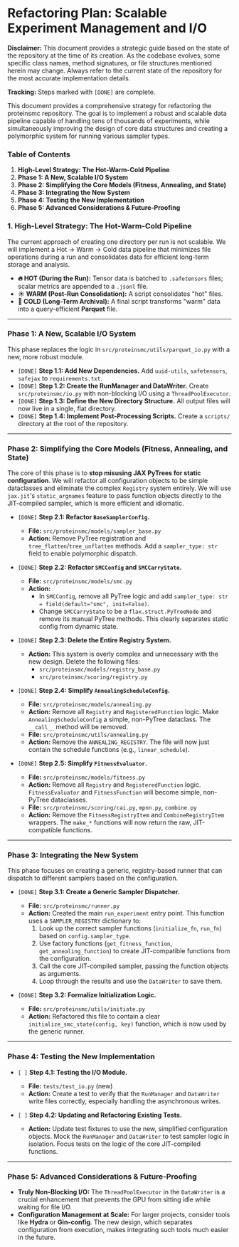 # **Refactoring Plan: Scalable Experiment Management and I/O**

**Disclaimer:** This document provides a strategic guide based on the state of the repository at the time of its creation. As the codebase evolves, some specific class names, method signatures, or file structures mentioned herein may change. Always refer to the current state of the repository for the most accurate implementation details.

**Tracking:** Steps marked with `[DONE]` are complete.

This document provides a comprehensive strategy for refactoring the proteinsmc repository. The goal is to implement a robust and scalable data pipeline capable of handling tens of thousands of experiments, while simultaneously improving the design of core data structures and creating a polymorphic system for running various sampler types.

### Table of Contents

1.  **High-Level Strategy: The Hot-Warm-Cold Pipeline**
2.  **Phase 1: A New, Scalable I/O System**
3.  **Phase 2: Simplifying the Core Models (Fitness, Annealing, and State)**
4.  **Phase 3: Integrating the New System**
5.  **Phase 4: Testing the New Implementation**
6.  **Phase 5: Advanced Considerations & Future-Proofing**

### 1\. High-Level Strategy: The Hot-Warm-Cold Pipeline

The current approach of creating one directory per run is not scalable. We will implement a Hot -> Warm -> Cold data pipeline that minimizes file operations during a run and consolidates data for efficient long-term storage and analysis.

*   **🔥 HOT (During the Run):** Tensor data is batched to `.safetensors` files; scalar metrics are appended to a `.jsonl` file.
*   **☀️ WARM (Post-Run Consolidation):** A script consolidates "hot" files.
*   **🧊 COLD (Long-Term Archival):** A final script transforms "warm" data into a query-efficient **Parquet** file.

---

### Phase 1: A New, Scalable I/O System

This phase replaces the logic in `src/proteinsmc/utils/parquet_io.py` with a new, more robust module.

*   `[DONE]` **Step 1.1: Add New Dependencies.** Add `uuid-utils`, `safetensors`, `safejax` to `requirements.txt`.
*   `[DONE]` **Step 1.2: Create the RunManager and DataWriter.** Create `src/proteinsmc/io.py` with non-blocking I/O using a `ThreadPoolExecutor`.
*   `[DONE]` **Step 1.3: Define the New Directory Structure.** All output files will now live in a single, flat directory.
*   `[DONE]` **Step 1.4: Implement Post-Processing Scripts.** Create a `scripts/` directory at the root of the repository.

---

### Phase 2: Simplifying the Core Models (Fitness, Annealing, and State)

The core of this phase is to **stop misusing JAX PyTrees for static configuration**. We will refactor all configuration objects to be simple dataclasses and eliminate the complex `Registry` system entirely. We will use `jax.jit`'s `static_argnames` feature to pass function objects directly to the JIT-compiled sampler, which is more efficient and idiomatic.

*   `[DONE]` **Step 2.1: Refactor `BaseSamplerConfig`.**
    *   **File:** `src/proteinsmc/models/sampler_base.py`
    *   **Action:** Remove PyTree registration and `tree_flatten`/`tree_unflatten` methods. Add a `sampler_type: str` field to enable polymorphic dispatch.

*   `[DONE]` **Step 2.2: Refactor `SMCConfig` and `SMCCarryState`.**
    *   **File:** `src/proteinsmc/models/smc.py`
    *   **Action:**
        *   In `SMCConfig`, remove all PyTree logic and add `sampler_type: str = field(default="smc", init=False)`.
        *   Change `SMCCarryState` to be a `flax.struct.PyTreeNode` and remove its manual PyTree methods. This clearly separates static config from dynamic state.

*   `[DONE]` **Step 2.3: Delete the Entire Registry System.**
    *   **Action:** This system is overly complex and unnecessary with the new design. Delete the following files:
        *   `src/proteinsmc/models/registry_base.py`
        *   `src/proteinsmc/scoring/registry.py`

*   `[DONE]` **Step 2.4: Simplify `AnnealingScheduleConfig`.**
    *   **File:** `src/proteinsmc/models/annealing.py`
    *   **Action:** Remove all `Registry` and `RegisteredFunction` logic. Make `AnnealingScheduleConfig` a simple, non-PyTree dataclass. The `__call__` method will be removed.
    *   **File:** `src/proteinsmc/utils/annealing.py`
    *   **Action:** Remove the `ANNEALING_REGISTRY`. The file will now just contain the schedule functions (e.g., `linear_schedule`).

*   `[DONE]` **Step 2.5: Simplify `FitnessEvaluator`.**
    *   **File:** `src/proteinsmc/models/fitness.py`
    *   **Action:** Remove all `Registry` and `RegisteredFunction` logic. `FitnessEvaluator` and `FitnessFunction` will become simple, non-PyTree dataclasses.
    *   **File:** `src/proteinsmc/scoring/cai.py`, `mpnn.py`, `combine.py`
    *   **Action:** Remove the `FitnessRegistryItem` and `CombineRegistryItem` wrappers. The `make_*` functions will now return the raw, JIT-compatible functions.

---

### Phase 3: Integrating the New System

This phase focuses on creating a generic, registry-based runner that can dispatch to different samplers based on the configuration.

*   `[DONE]` **Step 3.1: Create a Generic Sampler Dispatcher.**
    *   **File:** `src/proteinsmc/runner.py`
    *   **Action:** Created the main `run_experiment` entry point. This function uses a `SAMPLER_REGISTRY` dictionary to:
        1.  Look up the correct sampler functions (`initialize_fn`, `run_fn`) based on `config.sampler_type`.
        2.  Use factory functions (`get_fitness_function`, `get_annealing_function`) to create JIT-compatible functions from the configuration.
        3.  Call the core JIT-compiled sampler, passing the function objects as arguments.
        4.  Loop through the results and use the `DataWriter` to save them.

*   `[DONE]` **Step 3.2: Formalize Initialization Logic.**
    *   **File:** `src/proteinsmc/utils/initiate.py`
    *   **Action:** Refactored this file to contain a clear `initialize_smc_state(config, key)` function, which is now used by the generic runner.


---

### Phase 4: Testing the New Implementation

*   `[ ]` **Step 4.1: Testing the I/O Module.**
    *   **File:** `tests/test_io.py` (new)
    *   **Action:** Create a test to verify that the `RunManager` and `DataWriter` write files correctly, especially handling the asynchronous writes.

*   `[ ]` **Step 4.2: Updating and Refactoring Existing Tests.**
    *   **Action:** Update test fixtures to use the new, simplified configuration objects. Mock the `RunManager` and `DataWriter` to test sampler logic in isolation. Focus tests on the logic of the core JIT-compiled functions.

---

### Phase 5: Advanced Considerations & Future-Proofing

*   **Truly Non-Blocking I/O:** The `ThreadPoolExecutor` in the `DataWriter` is a crucial enhancement that prevents the GPU from sitting idle while waiting for file I/O.
*   **Configuration Management at Scale:** For larger projects, consider tools like **Hydra** or **Gin-config**. The new design, which separates configuration from execution, makes integrating such tools much easier in the future.